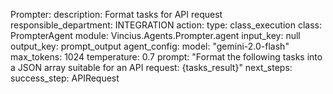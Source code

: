 

Prompter:
    description: Format tasks for API request
    responsible_department: INTEGRATION
    action:
      type: class_execution
      class: PrompterAgent
      module: Vincius.Agents.Prompter.agent
      input_key: null
      output_key: prompt_output
      agent_config:
        model: "gemini-2.0-flash"
        max_tokens: 1024
        temperature: 0.7
        prompt: "Format the following tasks into a JSON array suitable for an API request: {tasks_result}"
    next_steps:
      success_step: APIRequest